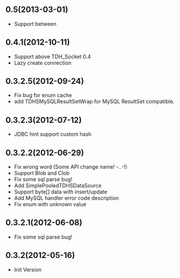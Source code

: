 0.5(2013-03-01)
---------------------------
* Support between

0.4.1(2012-10-11)
---------------------------
* Support above TDH_Socket 0.4
* Lazy create connection

0.3.2.5(2012-09-24)
---------------------------
* Fix bug for enum cache
* add TDHSMySQLResultSetWrap for MySQL ResultSet compatible.

0.3.2.3(2012-07-12)
---------------------------
* JDBC hint support custom hash

0.3.2.2(2012-06-29)
---------------------------
* Fix wrong word  (Some API change name! -..-!)
* Support Blob and Clob
* Fix some sql parse bug!
* Add SimplePooledTDHSDataSource
* Support byte[] data with insert/update
* Add MySQL handler error code description
* Fix enum with unknown value

0.3.2.1(2012-06-08)
---------------------------
* Fix some sql parse bug!

0.3.2(2012-05-16)
---------------------------
* Init Version